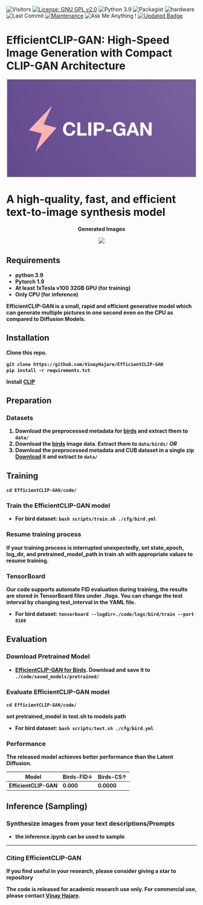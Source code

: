 ![Visitors](https://badges.pufler.dev/visits/VinayHajare/EfficientCLIP-GAN) 
[![License: GNU GPL v2.0](https://img.shields.io/badge/License-GPL_v2-blue.svg)](https://www.gnu.org/licenses/old-licenses/gpl-2.0.en.html)
![Python 3.9](https://img.shields.io/badge/python-3.9-green.svg)
![Packagist](https://img.shields.io/badge/Pytorch-1.9.0-red.svg)
![hardware](https://img.shields.io/badge/GPU-CPU-1abc9c.svg)
![Last Commit](https://img.shields.io/github/last-commit/VinayHajare/EfficientCLIP-GAN)
[![Maintenance](https://img.shields.io/badge/Maintained%3F-yes-blue.svg)]((https://github.com/VinayHajare/EfficientCLIP-GAN/graphs/commit-activity))
![Ask Me Anything !](https://img.shields.io/badge/Ask%20me-anything-1a009c.svg)
[![Updated Badge](https://badges.pufler.dev/updated/VinayHajare/EfficientCLIP-GAN)](https://www.vinayhajare.engineer)
# EfficientCLIP-GAN: High-Speed Image Generation with Compact CLIP-GAN Architecture

<p align="center">
    <img src="Logo.png" width="500px"/>
</p>

# A high-quality, fast, and efficient text-to-image synthesis model


<p align="center">
<b>Generated Images
</p>
<p align="center">
    <img src="Samples.png"/>
</p>


## Requirements
- python 3.9
- Pytorch 1.9
- At least 1xTesla v100 32GB GPU (for training)
- Only CPU (for inference) 

EfficientCLIP-GAN is a small, rapid and efficient generative model which can generate multiple pictures in one second even on the CPU as compared to Diffusion Models.
## Installation

Clone this repo.
```
git clone https://github.com/VinayHajare/EfficientCLIP-GAN
pip install -r requirements.txt
```
Install [CLIP](https://github.com/openai/CLIP)

## Preparation
### Datasets
1. Download the preprocessed metadata for [birds](https://drive.google.com/file/d/1I6ybkR7L64K8hZOraEZDuHh0cCJw5OUj/view?usp=sharing)  and extract them to `data/`
2. Download the [birds](https://www.vision.caltech.edu/datasets/cub_200_2011/) image data. Extract them to `data/birds/`
***OR***
1. Download the preprocessed metadata and CUB dataset in a single zip [Download](https://drive.google.com/drive/folders/1DLIf_iMvq_qLRn8881WH6KXKHlS_KH5V?usp=sharing) it and extract to `data/`

## Training
  ```
  cd EfficientCLIP-GAN/code/
  ```
### Train the EfficientCLIP-GAN model
  - For bird dataset: `bash scripts/train.sh ./cfg/bird.yml`

### Resume training process
If your training process is interrupted unexpectedly, set **state_epoch**, **log_dir**, and **pretrained_model_path** in train.sh with appropriate values to resume training.

### TensorBoard
Our code supports automate FID evaluation during training, the results are stored in TensorBoard files under ./logs. You can change the test interval by changing **test_interval** in the YAML file.

  - For bird dataset: `tensorboard --logdir=./code/logs/bird/train --port 8166`


## Evaluation

### Download Pretrained Model
- [EfficientCLIP-GAN for Birds](https://drive.google.com/file/d/1gbfwDeD7ftZmdOFxfffCjKCyYfF4ptdl/view?usp=sharing). Download and save it to `./code/saved_models/pretrained/`

### Evaluate EfficientCLIP-GAN model

  ```
  cd EfficientCLIP-GAN/code/
  ```
set **pretrained_model** in test.sh to models path
- For bird dataset: `bash scripts/test.sh ./cfg/bird.yml`


### Performance
The released model achieves better performance than the Latent Diffusion.


| Model            | Birds-FID↓ | Birds-CS↑  |
| ---------------- | ---------- | ---------- | 
| EfficientCLIP-GAN| 0.000      | 0.0000     |



## Inference (Sampling)
  
### Synthesize images from your text descriptions/Prompts 
  - the inference.ipynb can be used to sample

---
### Citing EfficientCLIP-GAN

If you find  useful in your research, please consider giving a star to repository

The code is released for academic research use only. For commercial use, please contact [Vinay Hajare](https://vinayhajare.engineer).



